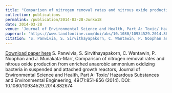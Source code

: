 ```yaml
---
title: "Comparison of nitrogen removal rates and nitrous oxide production from enriched anaerobic ammonium oxidizing bacteria in suspended and attached growth reactors"
collection: publications
permalink: /publication/2014-03-28-Junko18
date: 2014-03-28
venue: 'Journal of Environmental Science and Health, Part A: Toxic/ Hazardous Substances and Environmental Engineering'
paperurl: 'https://www.tandfonline.com/doi/abs/10.1080/10934529.2014.882674'
citation: 'S. Panwivia, S. Sirvithayapakorn, C. Wantawin, P. Noophan and J. Munakata-Marr, Comparison of nitrogen removal rates and nitrous oxide production from enriched anaerobic ammonium oxidizing bacteria in suspended and attached growth reactors, Journal of Environmental Science and Health, Part A: Toxic/ Hazardous Substances and Environmental Engineering, 49(7):851-856 (2014). DOI: 10.1080/10934529.2014.882674'
---
```


<a href='https://www.tandfonline.com/doi/abs/10.1080/10934529.2014.882674'>Download paper here</a>
S. Panwivia, S. Sirvithayapakorn, C. Wantawin, P. Noophan and J. Munakata-Marr, Comparison of nitrogen removal rates and nitrous oxide production from enriched anaerobic ammonium oxidizing bacteria in suspended and attached growth reactors, Journal of Environmental Science and Health, Part A: Toxic/ Hazardous Substances and Environmental Engineering, 49(7):851-856 (2014). DOI: 10.1080/10934529.2014.882674
